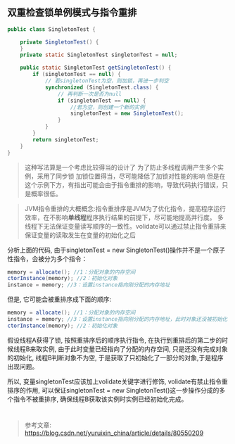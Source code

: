 ## 双重检查锁单例模式与指令重排



```Java
public class SingletonTest {

    private SingletonTest() {
    }
    private static SingletonTest singletonTest = null;

    public static SingletonTest getSingletonTest() {
        if (singletonTest == null) {
            // 若singletonTest为空，则加锁，再进一步判空
            synchronized (SingletonTest.class) {
                // 再判断一次是否为null
                if (singletonTest == null) {
                    //若为空，则创建一个新的实例
                    singletonTest = new SingletonTest();
                }
            }
        }
        return singletonTest;
    }
}

```

> 这种写法算是一个考虑比较得当的设计了 为了防止多线程调用产生多个实例，采用了同步锁 加锁位置得当，尽可能降低了加锁对性能的影响 
> 但是在这个示例下方，有指出可能会由于指令重排的影响，导致代码执行错误，只是概率很低。

> JVM指令重排的大概概念:指令重排序是JVM为了优化指令，提高程序运行效率，在不影响**单线程**程序执行结果的前提下，尽可能地提高并行度。 多线程下无法保证变量读写顺序的一致性。volidate可以通过禁止指令重排来保证变量的读取发生在变量的初始化之后

分析上面的代码, 由于singletonTest = new SingletonTest()操作并不是一个原子性指令，会被分为多个指令：

```Java
memory = allocate(); //1：分配对象的内存空间
ctorInstance(memory); //2：初始化对象
instance = memory; //3：设置instance指向刚分配的内存地址
```



但是, 它可能会被重排序成下面的顺序:

```Java
memory = allocate(); //1：分配对象的内存空间
instance = memory; //3：设置instance指向刚分配的内存地址，此时对象还没被初始化
ctorInstance(memory); //2：初始化对象
```

假设线程A获得了锁, 按照重排序后的顺序执行指令, 在执行到重排后的第二步的时候线程B来取实例, 由于此时变量已经指向了分配的内存空间, 只是还没有完成对象的初始化, 线程B判断对象不为空, 于是获取了只初始化了一部分的对象,于是程序出现问题。

所以, 变量singletonTest应该加上volidate关键字进行修饰, volidate有禁止指令重排序的作用, 可以保证singletonTest = new SingletonTest()这一步操作分成的多个指令不被重排序, 确保线程B获取该实例时实例已经初始化完成。

# 

> 参考文章: https://blog.csdn.net/yuruixin_china/article/details/80550209